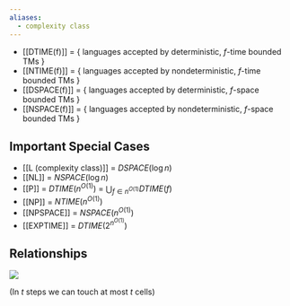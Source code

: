```yaml
---
aliases:
  - complexity class
---
```


- [[DTIME(f)]] = { languages accepted by deterministic, $f$-time bounded TMs }
- [[NTIME(f)]] = { languages accepted by nondeterministic, $f$-time bounded TMs }
- [[DSPACE(f)]] = { languages accepted by deterministic, $f$-space bounded TMs }
- [[NSPACE(f)]] = { languages accepted by nondeterministic, $f$-space bounded TMs }

## Important Special Cases

- [[L (complexity class)]] = $DSPACE(\log n)$
- [[NL]] = $NSPACE(\log n)$
- [[P]] = $DTIME(n^{O(1)})$ = $\bigcup_{f \in n^{O(1)}} DTIME(f)$
- [[NP]] = $NTIME(n^{O(1)})$
- [[NPSPACE]] = $NSPACE(n^{O(1)})$
- [[EXPTIME]] = $DTIME(2^{n^{O(1)}})$


## Relationships
![](Complexity%20Classes%202025-04-27%2018.47.59.excalidraw)

(In $t$ steps we can touch at most $t$ cells)